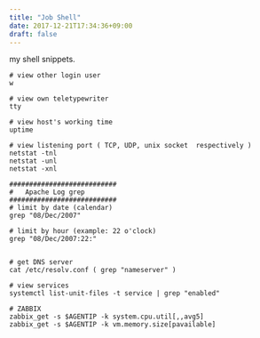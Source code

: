 ```yaml
---
title: "Job Shell"
date: 2017-12-21T17:34:36+09:00
draft: false
---
```


my shell snippets.

    # view other login user
    w

    # view own teletypewriter
    tty

    # view host's working time
    uptime

    # view listening port ( TCP, UDP, unix socket  respectively )
    netstat -tnl
    netstat -unl
    netstat -xnl

    ###########################
    #   Apache Log grep
    ###########################
    # limit by date (calendar)
    grep "08/Dec/2007"

    # limit by hour (example: 22 o'clock)
    grep "08/Dec/2007:22:"


    # get DNS server
    cat /etc/resolv.conf ( grep "nameserver" )

    # view services
    systemctl list-unit-files -t service | grep "enabled"

    # ZABBIX
    zabbix_get -s $AGENTIP -k system.cpu.util[,,avg5]
    zabbix_get -s $AGENTIP -k vm.memory.size[pavailable]


